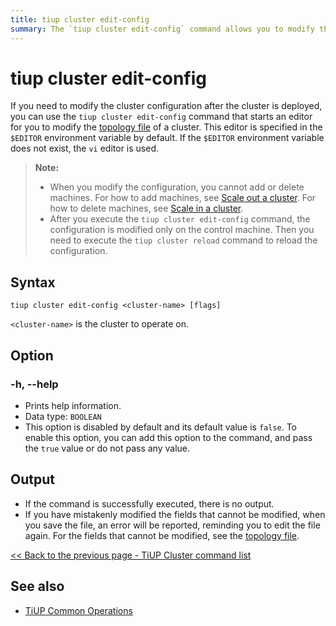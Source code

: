 ```yaml
---
title: tiup cluster edit-config
summary: The `tiup cluster edit-config` command allows you to modify the cluster configuration after deployment. You can use an editor to modify the topology file, specified in the `$EDITOR` environment variable. Note that you cannot add or delete machines when modifying the configuration. After executing the command, the configuration is modified only on the control machine, and you need to execute `tiup cluster reload` to reload the configuration.
---
```


# tiup cluster edit-config

If you need to modify the cluster configuration after the cluster is deployed, you can use the `tiup cluster edit-config` command that starts an editor for you to modify the [topology file](/tiup/tiup-cluster-topology-reference.md) of a cluster. This editor is specified in the `$EDITOR` environment variable by default. If the `$EDITOR` environment variable does not exist, the `vi` editor is used.

> **Note:**
>
> + When you modify the configuration, you cannot add or delete machines. For how to add machines, see [Scale out a cluster](/tiup/tiup-component-cluster-scale-out.md). For how to delete machines, see [Scale in a cluster](/tiup/tiup-component-cluster-scale-in.md).
> + After you execute the `tiup cluster edit-config` command, the configuration is modified only on the control machine. Then you need to execute the `tiup cluster reload` command to reload the configuration.

## Syntax

```shell
tiup cluster edit-config <cluster-name> [flags]
```

`<cluster-name>` is the cluster to operate on.

## Option

### -h, --help

- Prints help information.
- Data type: `BOOLEAN`
- This option is disabled by default and its default value is `false`. To enable this option, you can add this option to the command, and pass the `true` value or do not pass any value.

## Output

- If the command is successfully executed, there is no output.
- If you have mistakenly modified the fields that cannot be modified, when you save the file, an error will be reported, reminding you to edit the file again. For the fields that cannot be modified, see the [topology file](/tiup/tiup-cluster-topology-reference.md).

[<< Back to the previous page - TiUP Cluster command list](/tiup/tiup-component-cluster.md#command-list)

## See also

- [TiUP Common Operations](/maintain-tidb-using-tiup.md)